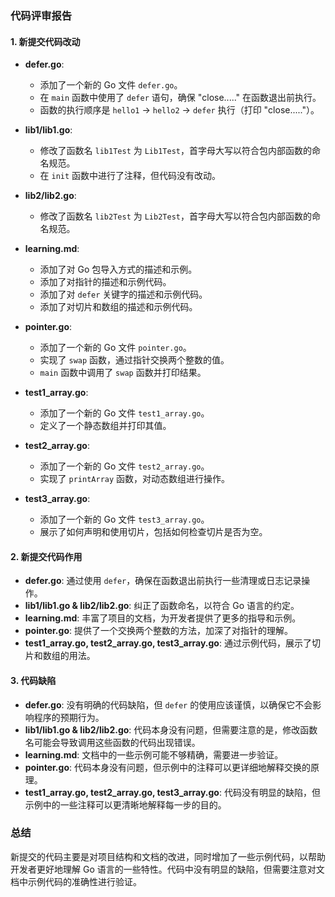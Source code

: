 ### 代码评审报告

#### 1. 新提交代码改动

- **defer.go**:
  - 添加了一个新的 Go 文件 `defer.go`。
  - 在 `main` 函数中使用了 `defer` 语句，确保 "close....." 在函数退出前执行。
  - 函数的执行顺序是 `hello1` -> `hello2` -> `defer` 执行（打印 "close....."）。

- **lib1/lib1.go**:
  - 修改了函数名 `lib1Test` 为 `Lib1Test`，首字母大写以符合包内部函数的命名规范。
  - 在 `init` 函数中进行了注释，但代码没有改动。

- **lib2/lib2.go**:
  - 修改了函数名 `lib2Test` 为 `Lib2Test`，首字母大写以符合包内部函数的命名规范。

- **learning.md**:
  - 添加了对 Go 包导入方式的描述和示例。
  - 添加了对指针的描述和示例代码。
  - 添加了对 `defer` 关键字的描述和示例代码。
  - 添加了对切片和数组的描述和示例代码。

- **pointer.go**:
  - 添加了一个新的 Go 文件 `pointer.go`。
  - 实现了 `swap` 函数，通过指针交换两个整数的值。
  - `main` 函数中调用了 `swap` 函数并打印结果。

- **test1_array.go**:
  - 添加了一个新的 Go 文件 `test1_array.go`。
  - 定义了一个静态数组并打印其值。

- **test2_array.go**:
  - 添加了一个新的 Go 文件 `test2_array.go`。
  - 实现了 `printArray` 函数，对动态数组进行操作。

- **test3_array.go**:
  - 添加了一个新的 Go 文件 `test3_array.go`。
  - 展示了如何声明和使用切片，包括如何检查切片是否为空。

#### 2. 新提交代码作用

- **defer.go**: 通过使用 `defer`，确保在函数退出前执行一些清理或日志记录操作。
- **lib1/lib1.go & lib2/lib2.go**: 纠正了函数命名，以符合 Go 语言的约定。
- **learning.md**: 丰富了项目的文档，为开发者提供了更多的指导和示例。
- **pointer.go**: 提供了一个交换两个整数的方法，加深了对指针的理解。
- **test1_array.go, test2_array.go, test3_array.go**: 通过示例代码，展示了切片和数组的用法。

#### 3. 代码缺陷

- **defer.go**: 没有明确的代码缺陷，但 `defer` 的使用应该谨慎，以确保它不会影响程序的预期行为。
- **lib1/lib1.go & lib2/lib2.go**: 代码本身没有问题，但需要注意的是，修改函数名可能会导致调用这些函数的代码出现错误。
- **learning.md**: 文档中的一些示例可能不够精确，需要进一步验证。
- **pointer.go**: 代码本身没有问题，但示例中的注释可以更详细地解释交换的原理。
- **test1_array.go, test2_array.go, test3_array.go**: 代码没有明显的缺陷，但示例中的一些注释可以更清晰地解释每一步的目的。

### 总结

新提交的代码主要是对项目结构和文档的改进，同时增加了一些示例代码，以帮助开发者更好地理解 Go 语言的一些特性。代码中没有明显的缺陷，但需要注意对文档中示例代码的准确性进行验证。